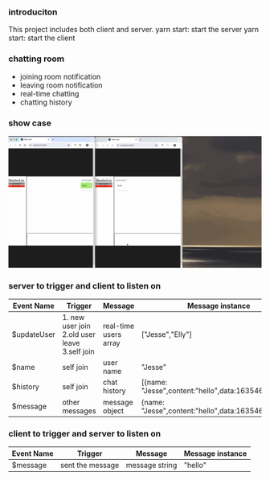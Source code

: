 ### introduciton
This project includes both client and server. 
yarn start: start the server
yarn start: start the client

### chatting room
- joining room notification
- leaving room notification
- real-time chatting
- chatting history

### show case
![client/public/chatting example.gif](<client/public/chatting example.gif>)

### server to trigger and client to listen on
| Event Name |  Trigger |  Message |  Message instance | 
| - | - | - | -|
| $updateUser |1. new user join 2.old user leave 3.self join    | real-time users array | ["Jesse","Elly"] |
|$name| self join| user name| "Jesse"|
|$history|self join| chat history|[{name: "Jesse",content:"hello",data:163546476732}]|
|$message|other messages| message object| {name: "Jesse",content:"hello",data:163546476732}| 

### client to trigger and server to listen on
| Event Name |  Trigger |  Message |  Message instance | 
| - | - | - | -|
| $message | sent the message    | message string | "hello" |